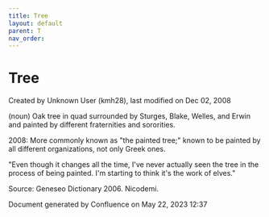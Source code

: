 ```yaml
---
title: Tree
layout: default
parent: T
nav_order:
---
```


# Tree

Created by  Unknown User (kmh28), last modified on Dec 02, 2008

(noun) Oak tree in quad surrounded by Sturges, Blake, Welles, and Erwin and painted by different fraternities and sororities.

2008: More commonly known as &quot;the painted tree;&quot; known to be painted by all different organizations, not only Greek ones.

&quot;Even though it changes all the time, I've never actually seen the tree in the process of being painted. I'm starting to think it's the work of elves.&quot;

Source: Geneseo Dictionary 2006. Nicodemi. 

Document generated by Confluence on May 22, 2023 12:37


